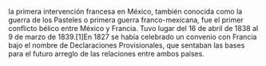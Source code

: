 la primera intervención francesa en México, también conocida como la guerra de los Pasteles o
primera guerra franco-mexicana, fue el primer conflicto bélico entre México y Francia. Tuvo
lugar del 16 de abril de 1838 al 9 de marzo de 1839.[1]​En 1827 se había celebrado un
convenio con Francia bajo el nombre de Declaraciones Provisionales, que sentaban las bases
para el futuro arreglo de las relaciones entre ambos países. 